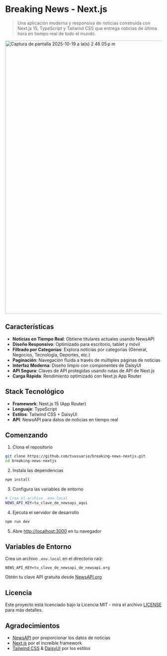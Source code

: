 #  Breaking News - Next.js

> Una aplicación moderna y responsiva de noticias construida con Next.js 15, TypeScript y Tailwind CSS que entrega noticias de última hora en tiempo real de todo el mundo.


<img width="1879" height="877" alt="Captura de pantalla 2025-10-19 a la(s) 2 46 05 p m" src="https://github.com/user-attachments/assets/349705a1-7beb-4130-a2e7-3f7c7c460585" />

##  Características

-  **Noticias en Tiempo Real**: Obtiene titulares actuales usando NewsAPI
-  **Diseño Responsivo**: Optimizado para escritorio, tablet y móvil
-  **Filtrado por Categorías**: Explora noticias por categorías (General, Negocios, Tecnología, Deportes, etc.)
-  **Paginación**: Navegación fluida a través de múltiples páginas de noticias
-  **Interfaz Moderna**: Diseño limpio con componentes de DaisyUI
-  **API Segura**: Claves de API protegidas usando rutas de API de Next.js
-  **Carga Rápida**: Rendimiento optimizado con Next.js App Router

##  Stack Tecnológico

- **Framework**: Next.js 15 (App Router)
- **Lenguaje**: TypeScript
- **Estilos**: Tailwind CSS + DaisyUI
- **API**: NewsAPI para datos de noticias en tiempo real

##  Comenzando

1. Clona el repositorio
```bash
git clone https://github.com/tuusuario/breaking-news-nextjs.git
cd breaking-news-nextjs
```

2. Instala las dependencias
```bash
npm install
```

3. Configura las variables de entorno
```bash
# Crea el archivo .env.local
NEWS_API_KEY=tu_clave_de_newsapi_aqui
```

4. Ejecuta el servidor de desarrollo
```bash
npm run dev
```

5. Abre [http://localhost:3000](http://localhost:3000) en tu navegador

##  Variables de Entorno

Crea un archivo `.env.local` en el directorio raíz:

```env
NEWS_API_KEY=tu_clave_de_newsapi_de_newsapi.org
```

Obtén tu clave API gratuita desde [NewsAPI.org](https://newsapi.org/)


##  Licencia

Este proyecto está licenciado bajo la Licencia MIT - mira el archivo [LICENSE](LICENSE) para más detalles.

##  Agradecimientos

- [NewsAPI](https://newsapi.org/) por proporcionar los datos de noticias
- [Next.js](https://nextjs.org/) por el increíble framework
- [Tailwind CSS](https://tailwindcss.com/) & [DaisyUI](https://daisyui.com/) por los estilos
